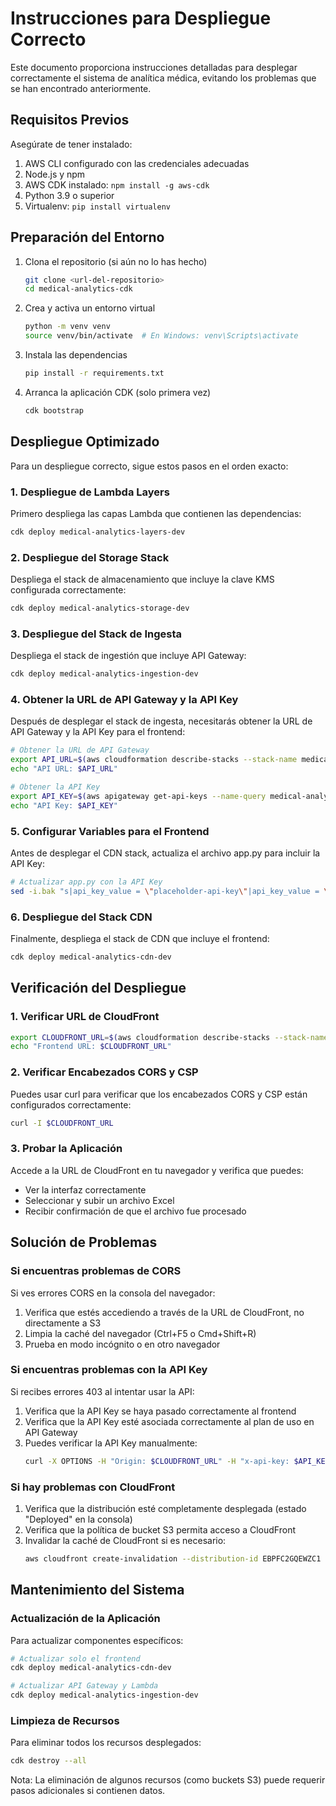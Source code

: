 # Instrucciones para Despliegue Correcto

Este documento proporciona instrucciones detalladas para desplegar correctamente el sistema de analítica médica, evitando los problemas que se han encontrado anteriormente.

## Requisitos Previos

Asegúrate de tener instalado:

1. AWS CLI configurado con las credenciales adecuadas
2. Node.js y npm
3. AWS CDK instalado: `npm install -g aws-cdk`
4. Python 3.9 o superior
5. Virtualenv: `pip install virtualenv`

## Preparación del Entorno

1. Clona el repositorio (si aún no lo has hecho)
   ```bash
   git clone <url-del-repositorio>
   cd medical-analytics-cdk
   ```

2. Crea y activa un entorno virtual
   ```bash
   python -m venv venv
   source venv/bin/activate  # En Windows: venv\Scripts\activate
   ```

3. Instala las dependencias
   ```bash
   pip install -r requirements.txt
   ```

4. Arranca la aplicación CDK (solo primera vez)
   ```bash
   cdk bootstrap
   ```

## Despliegue Optimizado

Para un despliegue correcto, sigue estos pasos en el orden exacto:

### 1. Despliegue de Lambda Layers

Primero despliega las capas Lambda que contienen las dependencias:

```bash
cdk deploy medical-analytics-layers-dev
```

### 2. Despliegue del Storage Stack

Despliega el stack de almacenamiento que incluye la clave KMS configurada correctamente:

```bash
cdk deploy medical-analytics-storage-dev
```

### 3. Despliegue del Stack de Ingesta

Despliega el stack de ingestión que incluye API Gateway:

```bash
cdk deploy medical-analytics-ingestion-dev
```

### 4. Obtener la URL de API Gateway y la API Key

Después de desplegar el stack de ingesta, necesitarás obtener la URL de API Gateway y la API Key para el frontend:

```bash
# Obtener la URL de API Gateway
export API_URL=$(aws cloudformation describe-stacks --stack-name medical-analytics-ingestion-dev --query "Stacks[0].Outputs[?OutputKey=='ApiEndpoint'].OutputValue" --output text)
echo "API URL: $API_URL"

# Obtener la API Key
export API_KEY=$(aws apigateway get-api-keys --name-query medical-analytics-api-key --include-values --query 'items[0].value' --output text)
echo "API Key: $API_KEY"
```

### 5. Configurar Variables para el Frontend

Antes de desplegar el CDN stack, actualiza el archivo app.py para incluir la API Key:

```bash
# Actualizar app.py con la API Key
sed -i.bak "s|api_key_value = \"placeholder-api-key\"|api_key_value = \"$API_KEY\"|g" app.py
```

### 6. Despliegue del Stack CDN

Finalmente, despliega el stack de CDN que incluye el frontend:

```bash
cdk deploy medical-analytics-cdn-dev
```

## Verificación del Despliegue

### 1. Verificar URL de CloudFront

```bash
export CLOUDFRONT_URL=$(aws cloudformation describe-stacks --stack-name medical-analytics-cdn-dev --query "Stacks[0].Outputs[?OutputKey=='CloudFrontURL'].OutputValue" --output text)
echo "Frontend URL: $CLOUDFRONT_URL"
```

### 2. Verificar Encabezados CORS y CSP

Puedes usar curl para verificar que los encabezados CORS y CSP están configurados correctamente:

```bash
curl -I $CLOUDFRONT_URL
```

### 3. Probar la Aplicación

Accede a la URL de CloudFront en tu navegador y verifica que puedes:
- Ver la interfaz correctamente
- Seleccionar y subir un archivo Excel
- Recibir confirmación de que el archivo fue procesado

## Solución de Problemas

### Si encuentras problemas de CORS

Si ves errores CORS en la consola del navegador:

1. Verifica que estés accediendo a través de la URL de CloudFront, no directamente a S3
2. Limpia la caché del navegador (Ctrl+F5 o Cmd+Shift+R)
3. Prueba en modo incógnito o en otro navegador

### Si encuentras problemas con la API Key

Si recibes errores 403 al intentar usar la API:

1. Verifica que la API Key se haya pasado correctamente al frontend
2. Verifica que la API Key esté asociada correctamente al plan de uso en API Gateway
3. Puedes verificar la API Key manualmente:
   ```bash
   curl -X OPTIONS -H "Origin: $CLOUDFRONT_URL" -H "x-api-key: $API_KEY" "$API_URL/upload"
   ```

### Si hay problemas con CloudFront

1. Verifica que la distribución esté completamente desplegada (estado "Deployed" en la consola)
2. Verifica que la política de bucket S3 permita acceso a CloudFront
3. Invalidar la caché de CloudFront si es necesario:
   ```bash
   aws cloudfront create-invalidation --distribution-id EBPFC2GQEWZC1 --paths "/*"
   ```

## Mantenimiento del Sistema

### Actualización de la Aplicación

Para actualizar componentes específicos:

```bash
# Actualizar solo el frontend
cdk deploy medical-analytics-cdn-dev

# Actualizar API Gateway y Lambda
cdk deploy medical-analytics-ingestion-dev
```

### Limpieza de Recursos

Para eliminar todos los recursos desplegados:

```bash
cdk destroy --all
```

Nota: La eliminación de algunos recursos (como buckets S3) puede requerir pasos adicionales si contienen datos.
